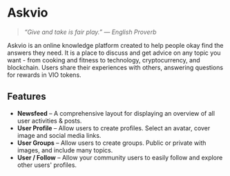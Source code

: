 # Askvio
> *“Give and take is fair play.” — English Proverb*

Askvio is an online knowledge platform created to help people okay find the answers they need. It is a place to discuss and get advice on any topic you want - from cooking and fitness to technology, cryptocurrency, and blockchain. Users share their experiences with others, answering questions for rewards in VIO tokens.

## Features
- **Newsfeed** – A comprehensive layout for displaying an overview of  all user activities & posts.
- **User Profile** – Allow users to create profiles. Select an avatar, cover image and social media links.
- **User Groups** – Allow users to create groups. Public or private with images, and include many topics.
- **User / Follow** – Allow your community users to easily follow and explore other users' profiles.
